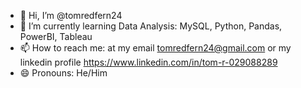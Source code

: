 - 👋 Hi, I’m @tomredfern24
- 🌱 I’m currently learning Data Analysis: MySQL, Python, Pandas, PowerBI, Tableau
- 📫 How to reach me: at my email tomredfern24@gmail.com or my linkedin profile https://www.linkedin.com/in/tom-r-029088289
- 😄 Pronouns: He/Him
